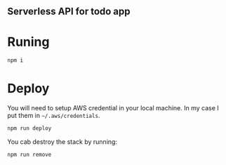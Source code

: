 ## Serverless API for todo app

# Runing

```bash
npm i
```

# Deploy

You will need to setup AWS credential in your local machine. In my case I put them in `~/.aws/credentials`.

```bash
npm run deploy
```

You cab destroy the stack by running:
```bash
npm run remove
```
